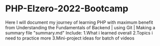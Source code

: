 # PHP-Elzero-2022-Bootcamp
Here I will document my journey of learning PHP with maximum benefit from Understanding the Fundamentals of Backend | using Git | Making a summary file "summary.md" Include:  1.What i learned overall  2.Topics i need to practice more  3.Mini-project ideas for batch of videos
